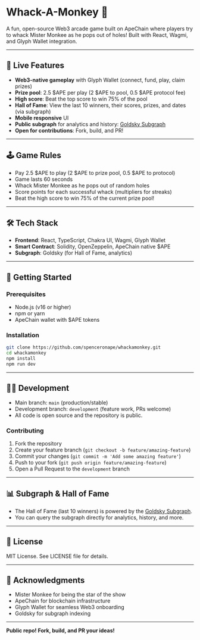 # Whack-A-Monkey 🐒

A fun, open-source Web3 arcade game built on ApeChain where players try to whack Mister Monkee as he pops out of holes! Built with React, Wagmi, and Glyph Wallet integration.

---

## 🚀 Live Features
- **Web3-native gameplay** with Glyph Wallet (connect, fund, play, claim prizes)
- **Prize pool**: 2.5 $APE per play (2 $APE to pool, 0.5 $APE protocol fee)
- **High score**: Beat the top score to win 75% of the pool
- **Hall of Fame**: View the last 10 winners, their scores, prizes, and dates (via subgraph)
- **Mobile responsive** UI
- **Public subgraph** for analytics and history: [Goldsky Subgraph](https://api.goldsky.com/api/public/project_cm8grmwci3q4001w1e6mz7wzu/subgraphs/whack-a-monkey/1.0.0/gn)
- **Open for contributions**: Fork, build, and PR!

---

## 🕹️ Game Rules
- Pay 2.5 $APE to play (2 $APE to prize pool, 0.5 $APE to protocol)
- Game lasts 60 seconds
- Whack Mister Monkee as he pops out of random holes
- Score points for each successful whack (multipliers for streaks)
- Beat the high score to win 75% of the current prize pool!

---

## 🛠️ Tech Stack
- **Frontend**: React, TypeScript, Chakra UI, Wagmi, Glyph Wallet
- **Smart Contract**: Solidity, OpenZeppelin, ApeChain native $APE
- **Subgraph**: Goldsky (for Hall of Fame, analytics)

---

## 📝 Getting Started

### Prerequisites
- Node.js (v16 or higher)
- npm or yarn
- ApeChain wallet with $APE tokens

### Installation
```bash
git clone https://github.com/spenceronape/whackamonkey.git
cd whackamonkey
npm install
npm run dev
```

---

## 🧑‍💻 Development
- Main branch: `main` (production/stable)
- Development branch: `development` (feature work, PRs welcome)
- All code is open source and the repository is public.

### Contributing
1. Fork the repository
2. Create your feature branch (`git checkout -b feature/amazing-feature`)
3. Commit your changes (`git commit -m 'Add some amazing feature'`)
4. Push to your fork (`git push origin feature/amazing-feature`)
5. Open a Pull Request to the `development` branch

---

## 📊 Subgraph & Hall of Fame
- The Hall of Fame (last 10 winners) is powered by the [Goldsky Subgraph](https://api.goldsky.com/api/public/project_cm8grmwci3q4001w1e6mz7wzu/subgraphs/whack-a-monkey/1.0.0/gn).
- You can query the subgraph directly for analytics, history, and more.

---

## 📄 License
MIT License. See LICENSE file for details.

---

## 🙏 Acknowledgments
- Mister Monkee for being the star of the show
- ApeChain for blockchain infrastructure
- Glyph Wallet for seamless Web3 onboarding
- Goldsky for subgraph indexing

---

**Public repo! Fork, build, and PR your ideas!** 